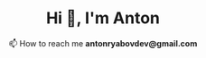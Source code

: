 <h1 align="center">Hi 👋, I'm Anton</h1>

<p align="center">📫 How to reach me <b>antonryabovdev@gmail.com</b></p>



